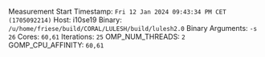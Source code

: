 Measurement Start Timestamp: `Fri 12 Jan 2024 09:43:34 PM CET (1705092214)`
Host: i10se19
Binary: `/u/home/friese/build/CORAL/LULESH/build/lulesh2.0`
Binary Arguments: `-s 26`
Cores: `60,61`
Iterations: `25`
OMP_NUM_THREADS: `2`
GOMP_CPU_AFFINITY: `60,61`
